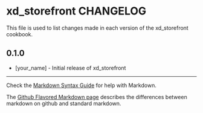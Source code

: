 xd_storefront CHANGELOG
=======================

This file is used to list changes made in each version of the xd_storefront cookbook.

0.1.0
-----
- [your_name] - Initial release of xd_storefront

- - -
Check the [Markdown Syntax Guide](http://daringfireball.net/projects/markdown/syntax) for help with Markdown.

The [Github Flavored Markdown page](http://github.github.com/github-flavored-markdown/) describes the differences between markdown on github and standard markdown.
